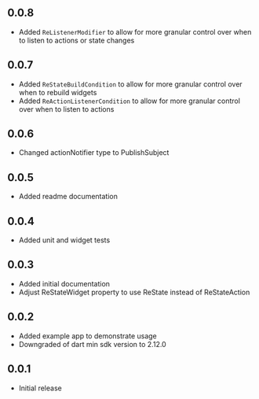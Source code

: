 ## 0.0.8
* Added `ReListenerModifier` to allow for more granular control over when to listen to actions or state changes

## 0.0.7
* Added `ReStateBuildCondition` to allow for more granular control over when to rebuild widgets
* Added `ReActionListenerCondition` to allow for more granular control over when to listen to actions

## 0.0.6
* Changed actionNotifier type to PublishSubject

## 0.0.5
* Added readme documentation

## 0.0.4
* Added unit and widget tests

## 0.0.3
* Added initial documentation
* Adjust ReStateWidget property to use ReState instead of ReStateAction

## 0.0.2
* Added example app to demonstrate usage
* Downgraded of dart min sdk version to 2.12.0

## 0.0.1
* Initial release
